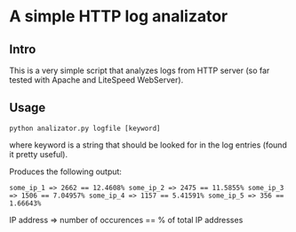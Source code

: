 # A simple HTTP log analizator

## Intro

This is a very simple script that analyzes logs from HTTP server (so far tested with Apache and LiteSpeed WebServer).

## Usage

`python analizator.py logfile [keyword]`

where keyword is a string that should be looked for in the log entries (found it pretty useful).

Produces the following output:

`some_ip_1 => 2662 == 12.4608%
some_ip_2 => 2475 == 11.5855%
some_ip_3 => 1506 == 7.04957%
some_ip_4 => 1157 == 5.41591%
some_ip_5 => 356 == 1.66643%`

IP address => number of occurences == % of total IP addresses 
